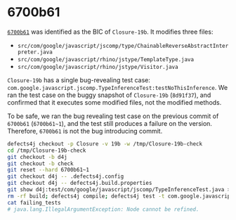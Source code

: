 # 6700b61

[`6700b61`](../commits/6700b61.diff) was identified as the BIC of `Closure-19b`. It modifies three files:
- `src/com/google/javascript/jscomp/type/ChainableReverseAbstractInterpreter.java`
- `src/com/google/javascript/rhino/jstype/TemplateType.java`
- `src/com/google/javascript/rhino/jstype/Visitor.java`

`Closure-19b` has a single bug-revealing test case: `com.google.javascript.jscomp.TypeInferenceTest:testNoThisInference`.
We ran the test case on the buggy snapshot of `Closure-19b` (`8d91f37`), and confirmed that it executes some modified files, not the modified methods.

To be safe, we ran the bug revealing test case on the previous commit of `6700b61` (`6700b61~1`), and the test still produces a failure on the version. Therefore, `6700b61` is not the bug introducing commit.

```bash
defects4j checkout -p Closure -v 19b -w /tmp/Closure-19b-check
cd /tmp/Closure-19b-check
git checkout -b d4j 
git checkout -b check 
git reset --hard 6700b61~1
git checkout d4j -- .defects4j.config
git checkout d4j -- defects4j.build.properties
git show d4j:test/com/google/javascript/jscomp/TypeInferenceTest.java > test/com/google/javascript/jscomp/TypeInferenceTest.java
rm -rf build; defects4j compile; defects4j test -t com.google.javascript.jscomp.TypeInferenceTest::testNoThisInference
cat failing_tests
# java.lang.IllegalArgumentException: Node cannot be refined.
```
